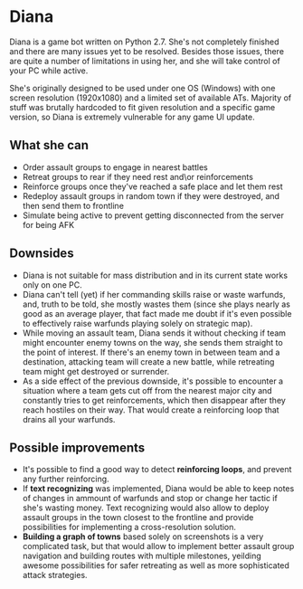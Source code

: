 # Diana
Diana is a game bot written on Python 2.7. She's not completely finished and there are many issues yet to be resolved. Besides those issues, there are quite a number of limitations in using her, and she will take control of your PC while active. 

She's originally designed to be used under one OS (Windows) with one screen resolution (1920x1080) and a limited set of available ATs. Majority of stuff was brutally hardcoded to fit given resolution and a specific game version, so Diana is extremely vulnerable for any game UI update.

## What she can
- Order assault groups to engage in nearest battles
- Retreat groups to rear if they need rest and\or reinforcements
- Reinforce groups once they've reached a safe place and let them rest 
- Redeploy assault groups in random town if they were destroyed, and then send them to frontline
- Simulate being active to prevent getting disconnected from the server for being AFK

## Downsides
- Diana is not suitable for mass distribution and in its current state works only on one PC.
- Diana can't tell (yet) if her commanding skills raise or waste warfunds, and, truth to be told, she mostly wastes them (since she plays nearly as good as an average player, that fact made me doubt if it's even possible to effectively raise warfunds playing solely on strategic map).
- While moving an assault team, Diana sends it without checking if team might encounter enemy towns on the way, she sends them straight to the point of interest. If there's an enemy town in between team and a destination, attacking team will create a new battle, while retreating team might get destroyed or surrender.
- As a side effect of the previous downside, it's possible to encounter a situation where a team gets cut off from the nearest major city and constantly tries to get reinforcements, which then disappear after they reach hostiles on their way. That would create a reinforcing loop that drains all your warfunds.

## Possible improvements
- It's possible to find a good way to detect **reinforcing loops**, and prevent any further reinforcing.
- If **text recognizing** was implemented, Diana would be able to keep notes of changes in ammount of warfunds and stop or change her tactic if she's wasting money. Text recognizing would also allow to deploy assault groups in the town closest to the frontline and provide possibilities for implementing a cross-resolution solution.
- **Building a graph of towns** based solely on screenshots is a very complicated task, but that would allow to implement better assault group navigation and building routes with multiple milestones, yeilding awesome possibilities for safer retreating as well as more sophisticated attack strategies.
